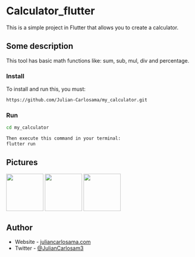 # Calculator_flutter

This is a simple project in Flutter that allows you to create a calculator.

## Some description

This tool has basic math functions like: sum, sub, mul, div and percentage.

### Install

To install and run this, you must:

```bash
https://github.com/Julian-Carlosama/my_calculator.git
````
### Run 
```bash
cd my_calculator

Then execute this command in your terminal:
flutter run
````
## Pictures
<img src="https://github.com/Julian-Carlosama/my_calculator/blob/main/screens/ImageCel1.png " width="100" height="100">

<img src="https://github.com/Julian-Carlosama/my_calculator/blob/main/screens/xsmart.png" width="100" height="100">
<img src="https://github.com/Julian-Carlosama/my_calculator/blob/main/screens/tablet10inch.png" width="100" height="100">


## Author

- Website - [juliancarlosama.com](https://juliancarlosama.com)
- Twitter - [@JulianCarlosam3](https://www.twitter.com/JulianCarlosam3)

